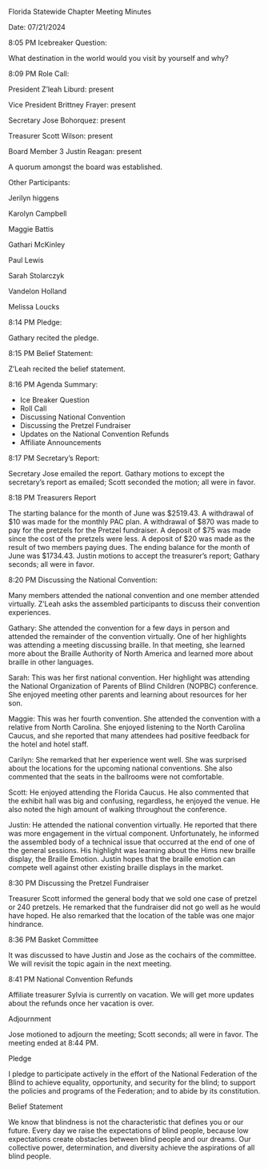 Florida Statewide Chapter Meeting Minutes

Date: 07/21/2024

8:05 PM Icebreaker Question:

What destination in the world would you visit by yourself and why?

8:09 PM Role Call:

President Z’leah Liburd: present

Vice President Brittney Frayer: present

Secretary Jose Bohorquez: present

Treasurer Scott Wilson: present

Board Member 3 Justin Reagan: present

A quorum amongst the board was established.

Other Participants:

Jerilyn higgens

Karolyn Campbell

Maggie Battis

Gathari McKinley

Paul Lewis

Sarah Stolarczyk

Vandelon Holland

Melissa Loucks

8:14 PM Pledge:

Gathary recited the pledge.

8:15 PM Belief Statement:

Z’Leah recited the belief statement.

8:16 PM Agenda Summary:

* Ice Breaker Question  
* Roll Call  
* Discussing National Convention  
* Discussing the Pretzel Fundraiser  
* Updates on the National Convention Refunds  
* Affiliate Announcements

8:17 PM Secretary’s Report:

Secretary Jose emailed the report. Gathary motions to except the secretary’s report as emailed; Scott seconded the motion; all were in favor.

8:18 PM Treasurers Report

The starting balance for the month of June was $2519.43. A withdrawal of $10 was made for the monthly PAC plan. A withdrawal of $870 was made to pay for the pretzels for the Pretzel fundraiser. A deposit of $75 was made since the cost of the pretzels were less. A deposit of $20 was made as the result of two members paying dues. The ending balance for the month of June was $1734.43. Justin motions to accept the treasurer’s report; Gathary seconds; all were in favor.

8:20 PM Discussing the National Convention:

Many members attended the national convention and one member attended virtually. Z’Leah asks the assembled participants to discuss their convention experiences.

Gathary: She attended the convention for a few days in person and attended the remainder of the convention virtually. One of her highlights was attending a meeting discussing braille. In that meeting, she learned more about the Braille Authority of North America and learned more about braille in other languages.

Sarah: This was her first national convention. Her highlight was attending the National Organization of Parents of Blind Children (NOPBC) conference. She enjoyed meeting other parents and learning about resources for her son.

Maggie: This was her fourth convention. She attended the convention with a relative from North Carolina. She enjoyed listening to the North Carolina Caucus, and she reported that many attendees had positive feedback for the hotel and hotel staff.

Carilyn: She remarked that her experience went well. She was surprised about the locations for the upcoming national conventions. She also commented that the seats in the ballrooms were not comfortable.

Scott: He enjoyed attending the Florida Caucus. He also commented that the exhibit hall was big and confusing, regardless, he enjoyed the venue. He also noted the high amount of walking throughout the conference.

Justin: He attended the national convention virtually. He reported that there was more engagement in the virtual component. Unfortunately, he informed the assembled body of a technical issue that occurred at the end of one of the general sessions. His highlight was learning about the Hims new braille display, the Braille Emotion. Justin hopes that the braille emotion can compete well against other existing braille displays in the market.

8:30 PM Discussing the Pretzel Fundraiser

Treasurer Scott informed the general body that we sold one case of pretzel or 240 pretzels. He remarked that the fundraiser did not go well as he would have hoped. He also remarked that the location of the table was one major hindrance.

8:36 PM Basket Committee

It was discussed to have Justin and Jose as the cochairs of the committee. We will revisit the topic again in the next meeting.

8:41 PM National Convention Refunds

Affiliate treasurer Sylvia is currently on vacation. We will get more updates about the refunds once her vacation is over.

Adjournment

Jose motioned to adjourn the meeting; Scott seconds; all were in favor. The meeting ended at 8:44 PM.

Pledge

I pledge to participate actively in the effort of the National Federation of the Blind to achieve equality, opportunity, and security for the blind; to support the policies and programs of the Federation; and to abide by its constitution.

Belief Statement

We know that blindness is not the characteristic that defines you or our future. Every day we raise the expectations of blind people, because low expectations create obstacles between blind people and our dreams. Our collective power, determination, and diversity achieve the aspirations of all blind people.

